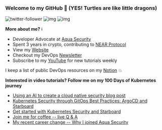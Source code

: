 ### Welcome to my GitHub :turtle: (YES! Turtles are like little dragons)

![twitter-follower](https://img.shields.io/twitter/follow/urlichsanais?style=social) ![img](https://img.shields.io/youtube/channel/subscribers/UCb4mfRT5UWpjoUQRcIE2qOQ?label=YouTube%20Subscribers&style=social) ![img](https://img.shields.io/youtube/channel/views/UCb4mfRT5UWpjoUQRcIE2qOQ?label=Total%20views%20on%20my%20YouTube%20Channel&style=social) 

**More about me?** :information_source:
* Developer Advocate at [Aqua Security](https://github.com/aquasecurity)
* Spent 3 years in crypto, contributing to [NEAR Protocol](https://github.com/near)
* View my [Website](https://anaisurl.com/)
* Checkout my DevOps [Newsletter](https://anaisurl.com/tag/devops)
* Subscribe to my [YouTube](https://www.youtube.com/c/AnaisUrlichs) for new tutorials weekly

I keep a list of public DevOps resources on my [Notion](https://devops.anaisurl.com/) :boom:

**Interested in video tutorials? Follow me on my 100 Days of Kubernetes journey**
<!-- YOUTUBE-LIST:START -->
- [Using an AI to create a cloud native security blog post](https://www.youtube.com/watch?v=urmSHV3yTYE)
- [Kubernetes Security through GitOps Best Practices: ArgoCD and Starboard](https://www.youtube.com/watch?v=YvMY8to9aHI)
- [Get started with Kubernetes Security and Starboard](https://www.youtube.com/watch?v=QgctrpTpJec)
- [Join me for coffee -- live Q &amp; A](https://www.youtube.com/watch?v=QJSzPrfXvpk)
- [My recent career change -- Why I joined Aqua Security](https://www.youtube.com/watch?v=2alfGBmqsHk)
<!-- YOUTUBE-LIST:END -->
